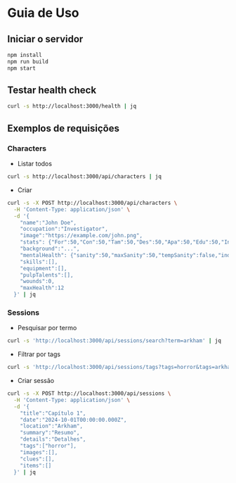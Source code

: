 # Guia de Uso

## Iniciar o servidor
```bash
npm install
npm run build
npm start
```

## Testar health check
```bash
curl -s http://localhost:3000/health | jq
```

## Exemplos de requisições

### Characters
- Listar todos
```bash
curl -s http://localhost:3000/api/characters | jq
```
- Criar
```bash
curl -s -X POST http://localhost:3000/api/characters \
  -H 'Content-Type: application/json' \
  -d '{
    "name":"John Doe",
    "occupation":"Investigator",
    "image":"https://example.com/john.png",
    "stats": {"For":50,"Con":50,"Tam":50,"Des":50,"Apa":50,"Edu":50,"Int":50,"Pod":50},
    "background":"...",
    "mentalHealth": {"sanity":50,"maxSanity":50,"tempSanity":false,"indefiniteSanity":false,"phobias":[],"manias":[]},
    "skills":[],
    "equipment":[],
    "pulpTalents":[],
    "wounds":0,
    "maxHealth":12
  }' | jq
```

### Sessions
- Pesquisar por termo
```bash
curl -s 'http://localhost:3000/api/sessions/search?term=arkham' | jq
```
- Filtrar por tags
```bash
curl -s 'http://localhost:3000/api/sessions/tags?tags=horror&tags=arkham' | jq
```
- Criar sessão
```bash
curl -s -X POST http://localhost:3000/api/sessions \
  -H 'Content-Type: application/json' \
  -d '{
    "title":"Capítulo 1",
    "date":"2024-10-01T00:00:00.000Z",
    "location":"Arkham",
    "summary":"Resumo",
    "details":"Detalhes",
    "tags":["horror"],
    "images":[],
    "clues":[],
    "items":[]
  }' | jq
```
